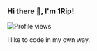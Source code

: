 ### Hi there 👋, I'm 1Rip!
![Profile views](https://gpvc.arturio.dev/1ripxd)

I like to code in my own way.
